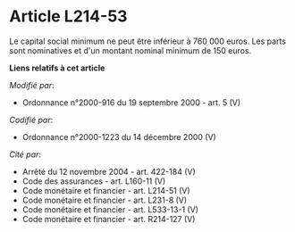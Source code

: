 # Article L214-53

Le capital social minimum ne peut être inférieur à 760 000 euros. Les parts sont nominatives et d'un montant nominal minimum
de 150 euros.

**Liens relatifs à cet article**

_Modifié par_:

  - Ordonnance n°2000-916 du 19 septembre 2000 - art. 5 (V)

_Codifié par_:

  - Ordonnance n°2000-1223 du 14 décembre 2000 (V)

_Cité par_:

  - Arrêté du 12 novembre 2004 - art. 422-184 (V)
  - Code des assurances - art. L160-11 (V)
  - Code monétaire et financier - art. L214-51 (V)
  - Code monétaire et financier - art. L231-8 (V)
  - Code monétaire et financier - art. L533-13-1 (V)
  - Code monétaire et financier - art. R214-127 (V)
